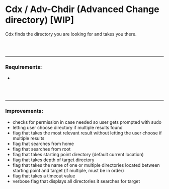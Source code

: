 # Cdx / Adv-Chdir (Advanced Change directory) [WIP]

Cdx finds the directory you are looking for and takes you there.

<br/>
<br/>

---

### Requirements:
 - 

<br/>
<br/>

---

### Improvements:
 - checks for permission in case needed so user gets prompted with sudo
 - letting user choose directory if multiple results found
 - flag that takes the most relevant result without letting the user choose if multiple results
 - flag that searches from home
 - flag that searches from root
 - flag that takes starting point directory (default current location)
 - flag that takes depth of target directory
 - flag that takes the name of one or multiple directories located between starting point and target (if multiple, must be in order)
 - flag that takes a timeout value
 - verbose flag that displays all directories it searches for target
